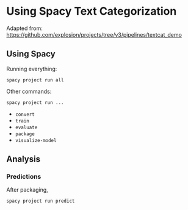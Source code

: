 # Using Spacy Text Categorization

Adapted from: <https://github.com/explosion/projects/tree/v3/pipelines/textcat_demo>

## Using Spacy

Running everything:

`spacy project run all`

Other commands:

`spacy project run ...`

- `convert`
- `train`
- `evaluate`
- `package`
- `visualize-model`

## Analysis

### Predictions

After packaging, 

`spacy project run predict`
